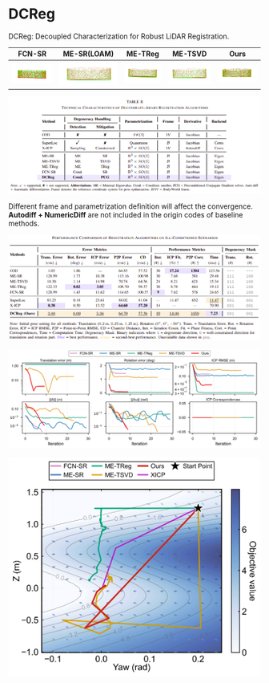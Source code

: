 
# DCReg

DCReg: Decoupled Characterization for Robust LiDAR Registration.




| FCN-SR                                   | ME-SR(LOAM)                              | ME-TReg                                  | ME-TSVD                                  | Ours                                     |
| ---------------------------------------- | ---------------------------------------- | ---------------------------------------- | ---------------------------------------- | ---------------------------------------- |
| ![image (22)](./README/image%20(22).png) | ![image (25)](./README/image%20(25).png) | ![image (24)](./README/image%20(24).png) | ![image (23)](./README/image%20(23).png) | ![image (21)](./README/image%20(21).png) |

![image-20250618151426902](./README/image-20250618151426902.png)

Different frame and parametrization definition will affect the convergence.  **Autodiff + NumericDiff** are not included in the origin codes of baseline methods.

![image-20250618151447597](./README/image-20250618151447597.png)

![image-20250614181337662](./README/image-20250614181337662.png)



![image-20250618151337430](./README/image-20250618151337430.png)
